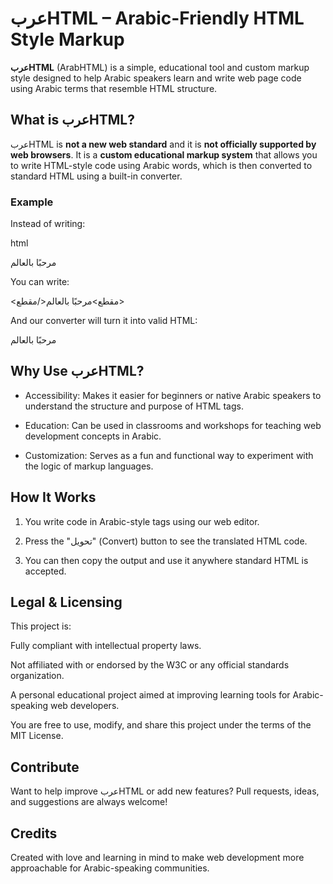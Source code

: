 # عربHTML – Arabic-Friendly HTML Style Markup

**عربHTML** (ArabHTML) is a simple, educational tool and custom markup style designed to help Arabic speakers learn and write web page code using Arabic terms that resemble HTML structure.

## What is عربHTML?

عربHTML is **not a new web standard** and it is **not officially supported by web browsers**. It is a **custom educational markup system** that allows you to write HTML-style code using Arabic words, which is then converted to standard HTML using a built-in converter.

### Example

Instead of writing:

html
<p>مرحبًا بالعالم</p>


You can write:

<مقطع>مرحبًا بالعالم</مقطع>

And our converter will turn it into valid HTML:

<p>مرحبًا بالعالم</p>

## Why Use عربHTML?

- Accessibility: Makes it easier for beginners or native Arabic speakers to understand the structure and purpose of HTML tags.

- Education: Can be used in classrooms and workshops for teaching web development concepts in Arabic.

- Customization: Serves as a fun and functional way to experiment with the logic of markup languages.


## How It Works

1. You write code in Arabic-style tags using our web editor.


2. Press the "تحويل" (Convert) button to see the translated HTML code.


3. You can then copy the output and use it anywhere standard HTML is accepted.



## Legal & Licensing

This project is:

Fully compliant with intellectual property laws.

Not affiliated with or endorsed by the W3C or any official standards organization.

A personal educational project aimed at improving learning tools for Arabic-speaking web developers.


You are free to use, modify, and share this project under the terms of the MIT License.



## Contribute

Want to help improve عربHTML or add new features?
Pull requests, ideas, and suggestions are always welcome!

## Credits

Created with love and learning in mind to make web development more approachable for Arabic-speaking communities.
